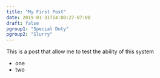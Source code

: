 ```yaml
---
title: "My First Post"
date: 2019-01-31T14:00:27-07:00
draft: false
pgroup1: "Special Duty"
pgroup2: "Slurry"
---
```


This is a post that allow me to test the ability of this system

* one
* two